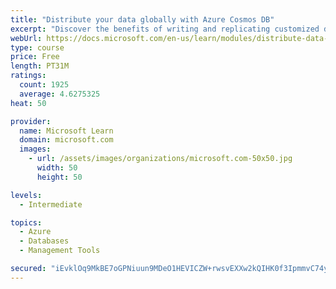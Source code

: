 ```yaml
---
title: "Distribute your data globally with Azure Cosmos DB"
excerpt: "Discover the benefits of writing and replicating customized data to regions around the world with Azure Cosmos DB global distribution."
webUrl: https://docs.microsoft.com/en-us/learn/modules/distribute-data-globally-with-cosmos-db/
type: course
price: Free
length: PT31M
ratings:
  count: 1925
  average: 4.6275325
heat: 50

provider:
  name: Microsoft Learn
  domain: microsoft.com
  images:
    - url: /assets/images/organizations/microsoft.com-50x50.jpg
      width: 50
      height: 50

levels:
  - Intermediate

topics:
  - Azure
  - Databases
  - Management Tools

secured: "iEvklOq9MkBE7oGPNiuun9MDeO1HEVICZW+rwsvEXXw2kQIHK0f3IpmmvC74yDsoBIKZ5QUqxjroLQkH49zo7IO/M3g6V5r/qXR0wxfo0isSuDh+6YLxXW+YCCau3F+tpWWjGPOx5So3PLCQADwb6O96z3cXBwrWA1R6i4WBXr9wmiJunJ6JNt95nZrLpzsI+sqxDJEhg0e9qVvNvCuxK2rPrYzd3SFexHO5121VIDafZ0vYdhm9/JpmKbDY2JXkRqvTIt81j04Vc0BPxvUUwY8u4HHvYsc3pH94cDTm/tefIEU+2KyjQlyF2XOWqFaLqrKWVUn7iXwiP19wz9PSGHh8W4cJ6C8f/+rMyQKocTs6Yk0nGBuUArIUgH88UWCIyiRAdD5nTD18WSvu717VTgyTQg1YdGM5VDWCsJshLpM=;bWQWMXLxjupWYWos8CsjRg=="
---
```


